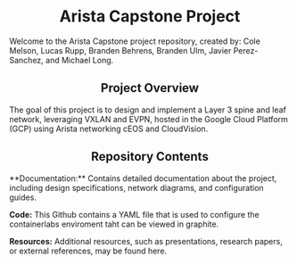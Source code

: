<div align="center">

# Arista Capstone Project

</div>

Welcome to the Arista Capstone project repository, created by: Cole Melson, Lucas Rupp, Branden Behrens, Branden Ulm, Javier Perez-Sanchez, and Michael Long.
<div align="center">
  
## Project Overview
  
</div>
The goal of this project is to design and implement a Layer 3 spine and leaf network, leveraging VXLAN and EVPN, hosted in the Google Cloud Platform (GCP) using Arista networking cEOS and CloudVision.

<div align="center">

##  Repository Contents

</div>
**Documentation:** Contains detailed documentation about the project, including design specifications, network diagrams, and configuration guides.

**Code:** This Github contains a YAML file that is used to configure the containerlabs enviroment taht can be viewed in graphite.

**Resources:** Additional resources, such as presentations, research papers, or external references, may be found here.
